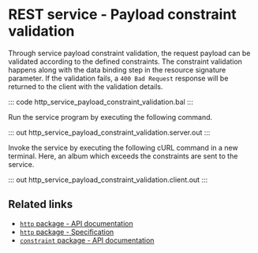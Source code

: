 # REST service - Payload constraint validation

Through service payload constraint validation, the request payload can be validated according to the defined constraints. The constraint validation happens along with the data binding step in the resource signature parameter. If the validation fails, a `400 Bad Request` response will be returned to the client with the validation details.

::: code http_service_payload_constraint_validation.bal :::

Run the service program by executing the following command.

::: out http_service_payload_constraint_validation.server.out :::

Invoke the service by executing the following cURL command in a new terminal. Here, an album which exceeds the constraints are sent to the service.

::: out http_service_payload_constraint_validation.client.out :::

## Related links
- [`http` package - API documentation](https://lib.ballerina.io/ballerina/http/latest/)
- [`http` package - Specification](https://ballerina.io/spec/http/)
- [`constraint` package - API documentation](https://lib.ballerina.io/ballerina/constraint/latest)
